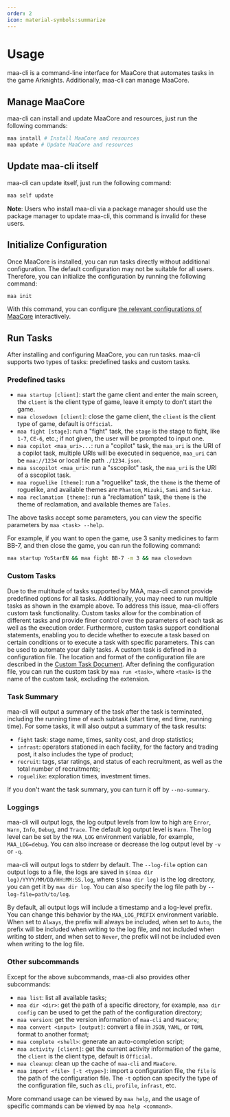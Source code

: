 ```yaml
---
order: 2
icon: material-symbols:summarize
---
```


# Usage

maa-cli is a command-line interface for MaaCore that automates tasks in the game Arknights. Additionally, maa-cli can manage MaaCore.

## Manage MaaCore

maa-cli can install and update MaaCore and resources, just run the following commands:

```bash
maa install # Install MaaCore and resources
maa update # Update MaaCore and resources
```

## Update maa-cli itself

maa-cli can update itself, just run the following command:

```bash
maa self update
```

**Note**: Users who install maa-cli via a package manager should use the package manager to update maa-cli, this command is invalid for these users.

## Initialize Configuration

Once MaaCore is installed, you can run tasks directly without additional configuration. The default configuration may not be suitable for all users. Therefore, you can initialize the configuration by running the following command:

```bash
maa init
```

With this command, you can configure [the relevant configurations of MaaCore][config-core] interactively.

## Run Tasks

After installing and configuring MaaCore, you can run tasks. maa-cli supports two types of tasks: predefined tasks and custom tasks.

### Predefined tasks

- `maa startup [client]`: start the game client and enter the main screen, the `client` is the client type of game, leave it empty to don't start the game.
- `maa closedown [client]`: close the game client, the `client` is the client type of game, default is `Official`.
- `maa fight [stage]`: run a "fight" task, the `stage` is the stage to fight, like `1-7`, `CE-6`, etc.; if not given, the user will be prompted to input one.
- `maa copilot <maa_uri>...`: run a "copilot" task, the `maa_uri` is the URI of a copilot task, multiple URIs will be executed in sequence, `maa_uri` can be `maa://1234` or local file path `./1234.json`.
- `maa sscopilot <maa_uri>`: run a "sscopilot" task, the `maa_uri` is the URI of a sscopilot task.
- `maa roguelike [theme]`: run a "roguelike" task, the `theme` is the theme of roguelike, and available themes are `Phantom`, `Mizuki`, `Sami` and `Sarkaz`.
- `maa reclamation [theme]`: run a "reclamation" task, the `theme` is the theme of reclamation, and available themes are `Tales`.

The above tasks accept some parameters, you can view the specific parameters by `maa <task> --help`.

For example, if you want to open the game, use 3 sanity medicines to farm BB-7, and then close the game, you can run the following command:

```bash
maa startup YoStarEN && maa fight BB-7 -m 3 && maa closedown
```

### Custom Tasks

Due to the multitude of tasks supported by MAA, maa-cli cannot provide predefined options for all tasks. Additionally, you may need to run multiple tasks as shown in the example above. To address this issue, maa-cli offers custom task functionality. Custom tasks allow for the combination of different tasks and provide finer control over the parameters of each task as well as the execution order. Furthermore, custom tasks support conditional statements, enabling you to decide whether to execute a task based on certain conditions or to execute a task with specific parameters. This can be used to automate your daily tasks. A custom task is defined in a configuration file. The location and format of the configuration file are described in the [Custom Task Document][custom-task]. After defining the configuration file, you can run the custom task by `maa run <task>`, where `<task>` is the name of the custom task, excluding the extension.

### Task Summary

maa-cli will output a summary of the task after the task is terminated, including the running time of each subtask (start time, end time, running time). For some tasks, it will also output a summary of the task results:

- `fight` task: stage name, times, sanity cost, and drop statistics;
- `infrast`: operators stationed in each facility, for the factory and trading post, it also includes the type of product;
- `recruit`: tags, star ratings, and status of each recruitment, as well as the total number of recruitments;
- `roguelike`: exploration times, investment times.

If you don't want the task summary, you can turn it off by `--no-summary`.

### Loggings

maa-cli will output logs, the log output levels from low to high are `Error`, `Warn`, `Info`, `Debug`, and `Trace`. The default log output level is `Warn`. The log level can be set by the `MAA_LOG` environment variable, for example, `MAA_LOG=debug`. You can also increase or decrease the log output level by `-v` or `-q`.

maa-cli will output logs to stderr by default. The `--log-file` option can output logs to a file, the logs are saved in `$(maa dir log)/YYYY/MM/DD/HH:MM:SS.log`, where `$(maa dir log)` is the log directory, you can get it by `maa dir log`. You can also specify the log file path by `--log-file=path/to/log`.

By default, all output logs will include a timestamp and a log-level prefix. You can change this behavior by the `MAA_LOG_PREFIX` environment variable. When set to `Always`, the prefix will always be included, when set to `Auto`, the prefix will be included when writing to the log file, and not included when writing to stderr, and when set to `Never`, the prefix will not be included even when writing to the log file.

### Other subcommands

Except for the above subcommands, maa-cli also provides other subcommands:

- `maa list`: list all available tasks;
- `maa dir <dir>`: get the path of a specific directory, for example, `maa dir config` can be used to get the path of the configuration directory;
- `maa version`: get the version information of `maa-cli` and `MaaCore`;
- `maa convert <input> [output]`: convert a file in `JSON`, `YAML`, or `TOML` format to another format;
- `maa complete <shell>`: generate an auto-completion script;
- `maa activity [client]`: get the current activity information of the game, the `client` is the client type, default is `Official`.
- `maa cleanup`: clean up the cache of `maa-cli` and `MaaCore`.
- `maa import <file> [-t <type>]`: import a configuration file, the `file` is the path of the configuration file. The `-t` option can specify the type of the configuration file, such as `cli`, `profile`, `infrast`, etc.

More command usage can be viewed by `maa help`, and the usage of specific commands can be viewed by `maa help <command>`.

[config-core]: config.md#maacore-related-configurations
[custom-task]: config.md#custom-tasks
